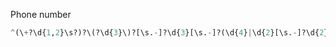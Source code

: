 Phone number
```python
^(\+?\d{1,2}\s?)?\(?\d{3}\)?[\s.-]?\d{3}[\s.-]?(\d{4}|\d{2}[\s.-]?\d{2})$
```

